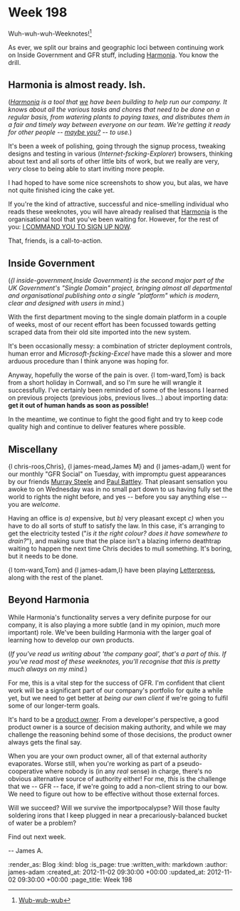 Week 198
=====

Wuh-wuh-wuh-Weeknotes![^drop]

As ever, we split our brains and geographic loci between continuing work on Inside Government and GFR stuff, including [Harmonia][]. You know the drill.

Harmonia is almost ready. Ish.
------

(_[Harmonia][] is a tool that [we](/) have been building to help run our company. It knows about all the various tasks and chores that need to be done on a regular basis, from watering plants to paying taxes, and distributes them in a fair and timely way between everyone on our team. We're getting it ready for other people -- [maybe you?][harmonia] -- to use._)

It's been a week of polishing, going through the signup process, tweaking designs and testing in various (*Internet-fscking-Explorer*) browsers, thinking about text and all sorts of other little bits of work, but we really are very, *very* close to being able to start inviting more people.

I had hoped to have some nice screenshots to show you, but alas, we have not quite finished icing the cake yet.

If you're the kind of attractive, successful and nice-smelling individual who reads these weeknotes, you will have already realised that [Harmonia][] is the organisational tool that you've been waiting for. However, for the rest of you: [I COMMAND YOU TO SIGN UP NOW][Harmonia].

That, friends, is a call-to-action.


Inside Government
-----------------

(_{l inside-government,Inside Government} is the second major part of the UK Government's "Single Domain" project, bringing almost all departmental and organisational publishing onto a single "platform" which is modern, clear and designed with users in mind._)

With the first department moving to the single domain platform in a couple of weeks, most of our recent effort has been focussed towards getting scraped data from their old site imported into the new system.

It's been occasionally messy: a combination of stricter deployment controls, human error and *Microsoft-fscking-Excel* have made this a slower and more arduous procedure than I think anyone was hoping for.

Anyway, hopefully the worse of the pain is over. {l tom-ward,Tom} is back from a short holiday in Cornwall, and so I'm sure he will wrangle it successfully. I've certainly been reminded of some of the lessons I learned on previous projects (previous jobs, previous lives...) about importing data: **get it out of human hands as soon as possible!**

In the meantime, we continue to fight the good fight and try to keep code quality high and continue to deliver features where possible.


Miscellany
----------

{l chris-roos,Chris}, {l james-mead,James M} and {l james-adam,I} went for our monthly "GFR Social" on Tuesday, with impromptu guest appearances by our friends [Murray Steele](http://h-lame.com) and [Paul Battley](http://po-ru.com). That pleasant sensation you awoke to on Wednesday was in no small part down to us having fully set the world to rights the night before, and yes -- before you say anything else -- you are *welcome*.

Having an office is _a)_ expensive, but _b)_ very pleasant except _c)_ when you have to do all sorts of stuff to satisfy the law. In this case, it's arranging to get the electricity tested ("_is it the right colour? does it have somewhere to drain?_"), and making sure that the place isn't a blazing inferno deathtrap waiting to happen the next time Chris decides to mull something. It's boring, but it needs to be done.

{l tom-ward,Tom} and {l james-adam,I} have been playing [Letterpress](https://itunes.apple.com/us/app/letterpress-word-game/id526619424?mt=8), along with the rest of the planet.


Beyond Harmonia
---------------

While Harmonia's functionality serves a very definite purpose for our company, it is also playing a more subtle (and in my opinion, *much* more important) role. We've been building Harmonia with the larger goal of learning how to develop our own products.

(_If you've read us writing about 'the company goal', that's a part of this. If you've read most of these weeknotes, you'll recognise that this is pretty much always on my mind._)

For me, this is a vital step for the success of GFR. I'm confident that client work will be a significant part of our company's portfolio for quite a while yet, but we need to get better at *being our own client* if we're going to fulfil some of our longer-term goals.

It's hard to be a [product owner][]. From a developer's perspective, a good product owner is a source of decision making authority, and while we may challenge the reasoning behind some of those decisions, the product owner always gets the final say.

When you are your own product owner, all of that external authority evaporates. Worse still, when you're working as part of a pseudo-cooperative where nobody is (in any _real_ sense) in charge, there's no obvious alternative source of authority either! For me, *this* is the challenge that we -- GFR -- face, if we're going to add a non-client string to our bow. We need to figure out how to be effective without those external forces.


Will we succeed? Will we survive the importpocalypse? Will those faulty soldering irons that I keep plugged in near a precariously-balanced bucket of water be a problem?

Find out next week.


-- James A.

[^drop]: [Wub-wub-wub](http://www.youtube.com/watch?v=5aQjDZOMPX0)

[harmonia]: https://harmonia.io
[product owner]: http://en.wikipedia.org/wiki/Scrum_(development)#Core_roles

:render_as: Blog
:kind: blog
:is_page: true
:written_with: markdown
:author: james-adam
:created_at: 2012-11-02 09:30:00 +00:00
:updated_at: 2012-11-02 09:30:00 +00:00
:page_title: Week 198
